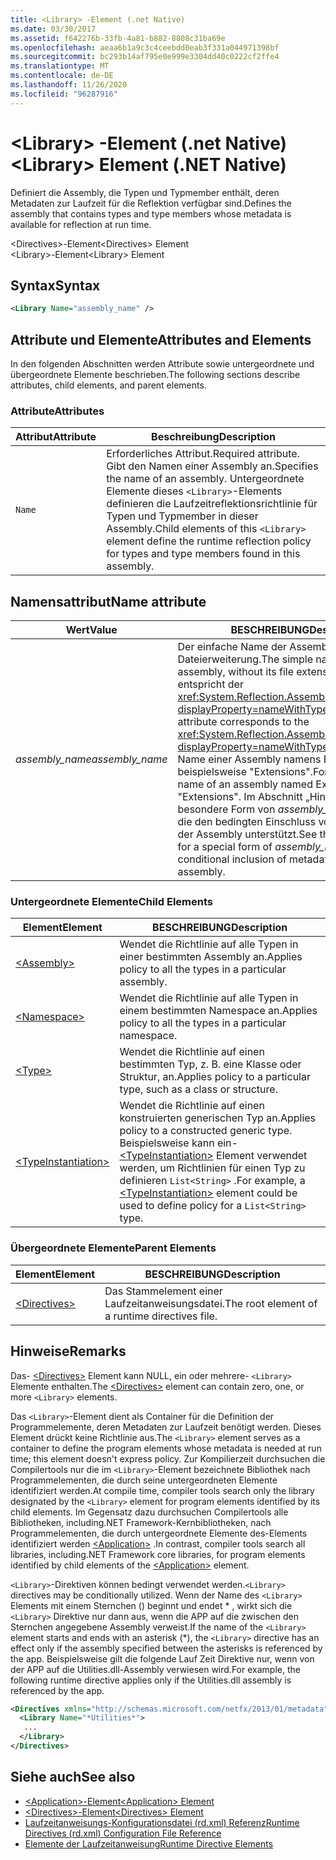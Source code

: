 ```yaml
---
title: <Library> -Element (.net Native)
ms.date: 03/30/2017
ms.assetid: f642276b-33fb-4a81-b882-8808c31ba69e
ms.openlocfilehash: aeaa6b1a9c3c4ceebdd0eab3f331a044971398bf
ms.sourcegitcommit: bc293b14af795e0e999e3304dd40c0222cf2ffe4
ms.translationtype: MT
ms.contentlocale: de-DE
ms.lasthandoff: 11/26/2020
ms.locfileid: "96287916"
---
```

# <a name="library-element-net-native"></a><span data-ttu-id="9d8e9-102">\<Library> -Element (.net Native)</span><span class="sxs-lookup"><span data-stu-id="9d8e9-102">\<Library> Element (.NET Native)</span></span>

<span data-ttu-id="9d8e9-103">Definiert die Assembly, die Typen und Typmember enthält, deren Metadaten zur Laufzeit für die Reflektion verfügbar sind.</span><span class="sxs-lookup"><span data-stu-id="9d8e9-103">Defines the assembly that contains types and type members whose metadata is available for reflection at run time.</span></span>  
  
 <span data-ttu-id="9d8e9-104">\<Directives>-Element</span><span class="sxs-lookup"><span data-stu-id="9d8e9-104">\<Directives> Element</span></span>  
<span data-ttu-id="9d8e9-105">\<Library>-Element</span><span class="sxs-lookup"><span data-stu-id="9d8e9-105">\<Library> Element</span></span>  
  
## <a name="syntax"></a><span data-ttu-id="9d8e9-106">Syntax</span><span class="sxs-lookup"><span data-stu-id="9d8e9-106">Syntax</span></span>  
  
```xml  
<Library Name="assembly_name" />  
```  
  
## <a name="attributes-and-elements"></a><span data-ttu-id="9d8e9-107">Attribute und Elemente</span><span class="sxs-lookup"><span data-stu-id="9d8e9-107">Attributes and Elements</span></span>  

 <span data-ttu-id="9d8e9-108">In den folgenden Abschnitten werden Attribute sowie untergeordnete und übergeordnete Elemente beschrieben.</span><span class="sxs-lookup"><span data-stu-id="9d8e9-108">The following sections describe attributes, child elements, and parent elements.</span></span>  
  
### <a name="attributes"></a><span data-ttu-id="9d8e9-109">Attribute</span><span class="sxs-lookup"><span data-stu-id="9d8e9-109">Attributes</span></span>  
  
|<span data-ttu-id="9d8e9-110">Attribut</span><span class="sxs-lookup"><span data-stu-id="9d8e9-110">Attribute</span></span>|<span data-ttu-id="9d8e9-111">Beschreibung</span><span class="sxs-lookup"><span data-stu-id="9d8e9-111">Description</span></span>|  
|---------------|-----------------|  
|`Name`|<span data-ttu-id="9d8e9-112">Erforderliches Attribut.</span><span class="sxs-lookup"><span data-stu-id="9d8e9-112">Required attribute.</span></span> <span data-ttu-id="9d8e9-113">Gibt den Namen einer Assembly an.</span><span class="sxs-lookup"><span data-stu-id="9d8e9-113">Specifies the name of an assembly.</span></span> <span data-ttu-id="9d8e9-114">Untergeordnete Elemente dieses `<Library>`-Elements definieren die Laufzeitreflektionsrichtlinie für Typen und Typmember in dieser Assembly.</span><span class="sxs-lookup"><span data-stu-id="9d8e9-114">Child elements of this `<Library>` element define the runtime reflection policy for types and type members found in this assembly.</span></span>|  
  
## <a name="name-attribute"></a><span data-ttu-id="9d8e9-115">Namensattribut</span><span class="sxs-lookup"><span data-stu-id="9d8e9-115">Name attribute</span></span>  
  
|<span data-ttu-id="9d8e9-116">Wert</span><span class="sxs-lookup"><span data-stu-id="9d8e9-116">Value</span></span>|<span data-ttu-id="9d8e9-117">BESCHREIBUNG</span><span class="sxs-lookup"><span data-stu-id="9d8e9-117">Description</span></span>|  
|-----------|-----------------|  
|<span data-ttu-id="9d8e9-118">*assembly_name*</span><span class="sxs-lookup"><span data-stu-id="9d8e9-118">*assembly_name*</span></span>|<span data-ttu-id="9d8e9-119">Der einfache Name der Assembly ohne Dateierweiterung.</span><span class="sxs-lookup"><span data-stu-id="9d8e9-119">The simple name of the assembly, without its file extension.</span></span> <span data-ttu-id="9d8e9-120">Dieses Attribut entspricht der <xref:System.Reflection.AssemblyName.Name%2A?displayProperty=nameWithType>-Eigenschaft.</span><span class="sxs-lookup"><span data-stu-id="9d8e9-120">This attribute corresponds to the <xref:System.Reflection.AssemblyName.Name%2A?displayProperty=nameWithType> property.</span></span> <span data-ttu-id="9d8e9-121">Der Name einer Assembly namens Extensions.dll lautet beispielsweise "Extensions".</span><span class="sxs-lookup"><span data-stu-id="9d8e9-121">For example, the name of an assembly named Extensions.dll is "Extensions".</span></span> <span data-ttu-id="9d8e9-122">Im Abschnitt „Hinweise“ ist eine besondere Form von *assembly_name* beschrieben, die den bedingten Einschluss von Metadaten aus der Assembly unterstützt.</span><span class="sxs-lookup"><span data-stu-id="9d8e9-122">See the Remarks section for a special form of *assembly_name* that supports conditional inclusion of metadata from the assembly.</span></span>|  
  
### <a name="child-elements"></a><span data-ttu-id="9d8e9-123">Untergeordnete Elemente</span><span class="sxs-lookup"><span data-stu-id="9d8e9-123">Child Elements</span></span>  
  
|<span data-ttu-id="9d8e9-124">Element</span><span class="sxs-lookup"><span data-stu-id="9d8e9-124">Element</span></span>|<span data-ttu-id="9d8e9-125">BESCHREIBUNG</span><span class="sxs-lookup"><span data-stu-id="9d8e9-125">Description</span></span>|  
|-------------|-----------------|  
|[\<Assembly>](assembly-element-net-native.md)|<span data-ttu-id="9d8e9-126">Wendet die Richtlinie auf alle Typen in einer bestimmten Assembly an.</span><span class="sxs-lookup"><span data-stu-id="9d8e9-126">Applies policy to all the types in a particular assembly.</span></span>|  
|[\<Namespace>](namespace-element-net-native.md)|<span data-ttu-id="9d8e9-127">Wendet die Richtlinie auf alle Typen in einem bestimmten Namespace an.</span><span class="sxs-lookup"><span data-stu-id="9d8e9-127">Applies policy to all the types in a particular namespace.</span></span>|  
|[\<Type>](type-element-net-native.md)|<span data-ttu-id="9d8e9-128">Wendet die Richtlinie auf einen bestimmten Typ, z. B. eine Klasse oder Struktur, an.</span><span class="sxs-lookup"><span data-stu-id="9d8e9-128">Applies policy to a particular type, such as a class or structure.</span></span>|  
|[\<TypeInstantiation>](typeinstantiation-element-net-native.md)|<span data-ttu-id="9d8e9-129">Wendet die Richtlinie auf einen konstruierten generischen Typ an.</span><span class="sxs-lookup"><span data-stu-id="9d8e9-129">Applies policy to a constructed generic type.</span></span> <span data-ttu-id="9d8e9-130">Beispielsweise kann ein- [\<TypeInstantiation>](typeinstantiation-element-net-native.md) Element verwendet werden, um Richtlinien für einen Typ zu definieren `List<String>` .</span><span class="sxs-lookup"><span data-stu-id="9d8e9-130">For example, a [\<TypeInstantiation>](typeinstantiation-element-net-native.md) element could be used to define policy for a `List<String>` type.</span></span>|  
  
### <a name="parent-elements"></a><span data-ttu-id="9d8e9-131">Übergeordnete Elemente</span><span class="sxs-lookup"><span data-stu-id="9d8e9-131">Parent Elements</span></span>  
  
|<span data-ttu-id="9d8e9-132">Element</span><span class="sxs-lookup"><span data-stu-id="9d8e9-132">Element</span></span>|<span data-ttu-id="9d8e9-133">BESCHREIBUNG</span><span class="sxs-lookup"><span data-stu-id="9d8e9-133">Description</span></span>|  
|-------------|-----------------|  
|[\<Directives>](directives-element-net-native.md)|<span data-ttu-id="9d8e9-134">Das Stammelement einer Laufzeitanweisungsdatei.</span><span class="sxs-lookup"><span data-stu-id="9d8e9-134">The root element of a runtime directives file.</span></span>|  
  
## <a name="remarks"></a><span data-ttu-id="9d8e9-135">Hinweise</span><span class="sxs-lookup"><span data-stu-id="9d8e9-135">Remarks</span></span>  

 <span data-ttu-id="9d8e9-136">Das- [\<Directives>](directives-element-net-native.md) Element kann NULL, ein oder mehrere- `<Library>` Elemente enthalten.</span><span class="sxs-lookup"><span data-stu-id="9d8e9-136">The [\<Directives>](directives-element-net-native.md) element can contain zero, one, or more `<Library>` elements.</span></span>  
  
 <span data-ttu-id="9d8e9-137">Das `<Library>`-Element dient als Container für die Definition der Programmelemente, deren Metadaten zur Laufzeit benötigt werden. Dieses Element drückt keine Richtlinie aus.</span><span class="sxs-lookup"><span data-stu-id="9d8e9-137">The `<Library>` element serves as a container to define the program elements whose metadata is needed at run time; this element doesn't express policy.</span></span> <span data-ttu-id="9d8e9-138">Zur Kompilierzeit durchsuchen die Compilertools nur die im `<Library>`-Element bezeichnete Bibliothek nach Programmelementen, die durch seine untergeordneten Elemente identifiziert werden.</span><span class="sxs-lookup"><span data-stu-id="9d8e9-138">At compile time, compiler tools search only the library designated by the `<Library>` element for program elements identified by its child elements.</span></span> <span data-ttu-id="9d8e9-139">Im Gegensatz dazu durchsuchen Compilertools alle Bibliotheken, including.NET Framework-Kernbibliotheken, nach Programmelementen, die durch untergeordnete Elemente des-Elements identifiziert werden [\<Application>](application-element-net-native.md) .</span><span class="sxs-lookup"><span data-stu-id="9d8e9-139">In contrast, compiler tools search all libraries, including.NET Framework core libraries, for program elements identified by child elements of the [\<Application>](application-element-net-native.md) element.</span></span>  
  
 <span data-ttu-id="9d8e9-140">`<Library>`-Direktiven können bedingt verwendet werden.</span><span class="sxs-lookup"><span data-stu-id="9d8e9-140">`<Library>` directives may be conditionally utilized.</span></span> <span data-ttu-id="9d8e9-141">Wenn der Name des `<Library>` Elements mit einem Sternchen () beginnt und endet \* , wirkt sich die `<Library>` Direktive nur dann aus, wenn die APP auf die zwischen den Sternchen angegebene Assembly verweist.</span><span class="sxs-lookup"><span data-stu-id="9d8e9-141">If the name of the `<Library>` element starts and ends with an asterisk (\*), the `<Library>` directive has an effect only if the assembly specified between the asterisks is referenced by the app.</span></span> <span data-ttu-id="9d8e9-142">Beispielsweise gilt die folgende Lauf Zeit Direktive nur, wenn von der APP auf die Utilities.dll-Assembly verwiesen wird.</span><span class="sxs-lookup"><span data-stu-id="9d8e9-142">For example, the following runtime directive applies only if the Utilities.dll assembly is referenced by the app.</span></span>  
  
```xml  
<Directives xmlns="http://schemas.microsoft.com/netfx/2013/01/metadata">  
  <Library Name="*Utilities*">  
   ...  
  </Library>  
</Directives>  
```  
  
## <a name="see-also"></a><span data-ttu-id="9d8e9-143">Siehe auch</span><span class="sxs-lookup"><span data-stu-id="9d8e9-143">See also</span></span>

- [<span data-ttu-id="9d8e9-144">\<Application>-Element</span><span class="sxs-lookup"><span data-stu-id="9d8e9-144">\<Application> Element</span></span>](application-element-net-native.md)
- [<span data-ttu-id="9d8e9-145">\<Directives>-Element</span><span class="sxs-lookup"><span data-stu-id="9d8e9-145">\<Directives> Element</span></span>](directives-element-net-native.md)
- [<span data-ttu-id="9d8e9-146">Laufzeitanweisungs-Konfigurationsdatei (rd.xml) Referenz</span><span class="sxs-lookup"><span data-stu-id="9d8e9-146">Runtime Directives (rd.xml) Configuration File Reference</span></span>](runtime-directives-rd-xml-configuration-file-reference.md)
- [<span data-ttu-id="9d8e9-147">Elemente der Laufzeitanweisung</span><span class="sxs-lookup"><span data-stu-id="9d8e9-147">Runtime Directive Elements</span></span>](runtime-directive-elements.md)
